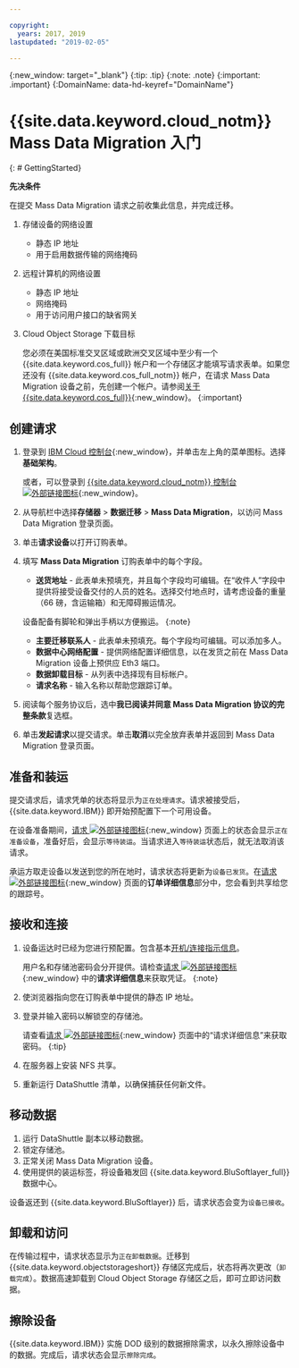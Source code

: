 ```yaml
---

copyright:
  years: 2017, 2019
lastupdated: "2019-02-05"

---
```

{:new_window: target="_blank"}
{:tip: .tip}
{:note: .note}
{:important: .important}
{:DomainName: data-hd-keyref="DomainName"}

# {{site.data.keyword.cloud_notm}} Mass Data Migration 入门
{: # GettingStarted}

**先决条件**

在提交 Mass Data Migration 请求之前收集此信息，并完成迁移。

1. 存储设备的网络设置
   - 静态 IP 地址
   - 用于启用数据传输的网络掩码
2. 远程计算机的网络设置
   - 静态 IP 地址
   - 网络掩码
   - 用于访问用户接口的缺省网关
3. Cloud Object Storage 下载目标<br/>

   您必须在美国标准交叉区域或欧洲交叉区域中至少有一个 {{site.data.keyword.cos_full}} 帐户和一个存储区才能填写请求表单。如果您还没有 {{site.data.keyword.cos_full_notm}} 帐户，在请求 Mass Data Migration 设备之前，先创建一个帐户。请参阅[关于 {{site.data.keyword.cos_full}}](/docs/services/cloud-object-storage?topic=cloud-object-storage-about-ibm-cloud-object-storage){:new_window}。
   {:important}

## 创建请求

1. 登录到 [IBM Cloud 控制台](https://{DomainName}/){:new_window}，并单击左上角的菜单图标。选择**基础架构**。

   或者，可以登录到 [{{site.data.keyword.cloud_notm}} 控制台 ![外部链接图标](../../icons/launch-glyph.svg "外部链接图标")](https://{DomainName}/catalog/){:new_window}。
2. 从导航栏中选择**存储器** > **数据迁移** > **Mass Data Migration**，以访问 Mass Data Migration 登录页面。
3. 单击**请求设备**以打开订购表单。
4. 填写 **Mass Data Migration** 订购表单中的每个字段。
   - **送货地址** - 此表单未预填充，并且每个字段均可编辑。在“收件人”字段中提供将接受设备交付的人员的姓名。选择交付地点时，请考虑设备的重量（66 磅，含运输箱）和无障碍搬运情况。

   设备配备有脚轮和弹出手柄以方便搬运。
   {:note}

   - **主要迁移联系人** - 此表单未预填充。每个字段均可编辑。可以添加多人。
   - **数据中心网络配置** - 提供网络配置详细信息，以在发货之前在 Mass Data Migration 设备上预供应 Eth3 端口。
   - **数据卸载目标** - 从列表中选择现有目标帐户。
   - **请求名称** - 输入名称以帮助您跟踪订单。
5. 阅读每个服务协议后，选中**我已阅读并同意 Mass Data Migration 协议的完整条款**复选框。
6. 单击**发起请求**以提交请求。单击**取消**以完全放弃表单并返回到 Mass Data Migration 登录页面。


## 准备和装运

提交请求后，请求凭单的状态将显示为`正在处理请求`。请求被接受后，{{site.data.keyword.IBM}} 即开始预配置下一个可用设备。

在设备准备期间，[请求 ![外部链接图标](../../icons/launch-glyph.svg "外部链接图标")](https://control.softlayer.com/storage/mdms){:new_window} 页面上的状态会显示`正在准备设备`，准备好后，会显示`等待装运`。当请求进入`等待装运`状态后，就无法取消该请求。

承运方取走设备以发送到您的所在地时，请求状态将更新为`设备已发货`。在[请求 ![外部链接图标](../../icons/launch-glyph.svg "外部链接图标")](https://control.softlayer.com/storage/mdms){:new_window} 页面的**订单详细信息**部分中，您会看到共享给您的跟踪号。


## 接收和连接

1. 设备运达时已经为您进行预配置。包含基本[开机/连接指示信息](user-instructions.html)。<br/>

   用户名和存储池密码会分开提供。请检查[请求 ![外部链接图标](../../icons/launch-glyph.svg "外部链接图标")](https://control.softlayer.com/storage/mdms){:new_window} 中的**请求详细信息**来获取凭证。
   {:note}
2. 使浏览器指向您在订购表单中提供的静态 IP 地址。
3. 登录并输入密码以解锁空的存储池。<br/>

   请查看[请求 ![外部链接图标](../../icons/launch-glyph.svg "外部链接图标")](https://control.softlayer.com/storage/mdms){:new_window} 页面中的“请求详细信息”来获取密码。
   {:tip}
4. 在服务器上安装 NFS 共享。
5. 重新运行 DataShuttle 清单，以确保捕获任何新文件。

## 移动数据
1. 运行 DataShuttle 副本以移动数据。
2. 锁定存储池。
3. 正常关闭 Mass Data Migration 设备。
4. 使用提供的装运标签，将设备箱发回 {{site.data.keyword.BluSoftlayer_full}} 数据中心。

设备返还到 {{site.data.keyword.BluSoftlayer}} 后，请求状态会变为`设备已接收`。

## 卸载和访问

在传输过程中，请求状态显示为`正在卸载数据`。迁移到 {{site.data.keyword.objectstorageshort}} 存储区完成后，状态将再次更改（`卸载完成`）。数据高速卸载到 Cloud Object Storage 存储区之后，即可立即访问数据。

## 擦除设备

{{site.data.keyword.IBM}} 实施 DOD 级别的数据擦除需求，以永久擦除设备中的数据。完成后，请求状态会显示`擦除完成`。
